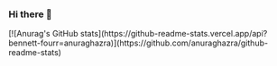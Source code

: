 ### Hi there 👋

<!--
**Bennett-Fourr/Bennett-Fourr** is a ✨ _special_ ✨ repository because its `README.md` (this file) appears on your GitHub profile.

Here are some ideas to get you started:

- 🔭 I’m currently working on ...
- 🌱 I’m currently learning ...
- 👯 I’m looking to collaborate on ...
- 🤔 I’m looking for help with ...
- 💬 Ask me about ...
- 📫 How to reach me: ...
- 😄 Pronouns: ...
- ⚡ Fun fact: ...
-->[![Anurag's GitHub stats](https://github-readme-stats.vercel.app/api?bennett-fourr=anuraghazra)](https://github.com/anuraghazra/github-readme-stats)
